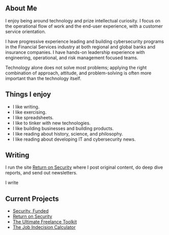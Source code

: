 ## About Me

I enjoy being around technology and prize intellectual curiosity. I focus on the operational flow of work and the end-user experience, with a customer service orientation.

I have progressive experience leading and building cybersecurity programs in the Financial Services industry at both regional and global banks and insurance companies. I have hands-on leadership experience with engineering, operational, and risk management focused teams.

Technology alone does not solve most problems; applying the right combination of approach, attitude, and problem-solving is often more important than the technology itself.

## Things I enjoy

- I like writing.
- I like exercising.
- I like spreadsheets.
- I like to tinker with new technologies.
- I like building businesses and building products.
- I like reading about history, science, and philosophy.
- I like reading about developing IT and cybersecurity news.

## Writing

I run the site [Return on Security](https://www.returnonsecurity.com) where I post original content, do deep dive reports, and send out newsletters.

I write 

## Current Projects

- [Security, Funded](https://securityfunded.com)
- [Return on Security](https://www.returnonsecurity.com)
- [The Ultimate Freelance Toolkit](https://appsumo.com/products/marketplace-freelance-toolkit/)
- [The Job Indecision Calculator](https://jobindecision.xyz)
